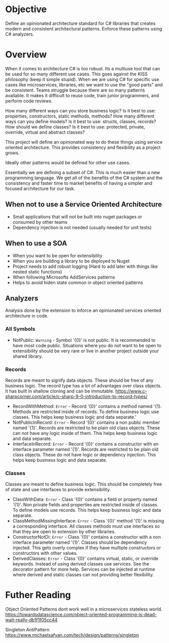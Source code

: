 # Objective
Define an opinionated architecture standard for C# libraries that creates modern and consistent architectural patterns. Enforce these patterns using C# analyzers.

# Overview
When it comes to architecture C# is too robust. Its a multiuse tool that can be used for so many different use cases. This goes against the KISS philosophy (keep it simple stupid). When we are using C# for specific use cases like microservices, libraries, etc we want to use the "good parts" and be consistent. Teams struggle because
there are so many patterns available. It makes it difficult to reuse code, train junior programmers, and perform code reviews.

How many different ways can you store business logic? Is it best to use: properties, constructors, static methods, methods?
How many different ways can you define models? Is it best to use: structs, classes, records?
How should we define classes? Is it best to use: protected, private, override, virtual and abstract classes?

This project will define an opinionated way to do these things using service oriented architecture. This provides consistency and flexibility as a project grows.

Ideally other patterns would be defined for other use cases.

Essentially we are defining a subset of C#. This is much easier than a new programming language. We get all of the benefits of the C# system and the consistency and faster time to market benefits of having a simpler and focused architecture for our task.

## When not to use a Service Oriented Architecture
* Small applications that will not be built into nuget packages or consumed by other teams
* Dependency injection is not needed (usually needed for unit tests)

## When to use a SOA
* When you want to be open for extensibility
* When you are building a library to be deployed to Nuget
* Project needs to add robust logging (Hard to add later with things like nested static functions)
* When following Microsofts AddServices patterns
* Helps to avoid hiden state common in object oriented patterns

## Analyzers
Analysis done by the extension to inforce an opinionated services oriented architecture in code.

### All Symbols
* NotPublic: `Warning` - Symbol '{0}' is not public. It is recommended to have most code public. Situations where you do not want to be open to extensibility should be very rare or live in another project outside your shared library.

### Records
Records are meant to signify data objects. These should be free of any business logic. The record type has a lot of advantages over class objects. It has built in shallow cloning and can be immutable.
https://www.c-sharpcorner.com/article/c-sharp-9-0-introduction-to-record-types/

* RecordWithMethod: `Error` - Record '{0}' contains a method named '{1}. Methods are restricted inside of records. To define business logic use classes. This helps keep business logic and data separate.'
* NotPublicInRecord: `Error` - Record '{0}' contains a non public member named '{1}'. Records are restricted to be plain old class objects. These can not have any logic inside of them. This helps keep business logic and data separate.
* InterfaceInRecord: `Error` - Record '{0}' contains a constructor with an interface parameter named '{1}'. Records are restricted to be plain old class objects. These do not have logic or dependency injection. This helps keep business logic and data separate.

### Classes
Classes are meant to define business logic. This should be completely free of state and use interfaces to provide extensibility.

* ClassWithData: `Error` - Class '{0}' contains a field or property named '{1}'. Non private fields and properties are restricted inside of classes. To define models use records. This helps keep business logic and data separate.
* ClassMethodMissingInterface: `Error` - Class '{0}' method '{1}' is missing a corresponding interface. All classes methods must use interfaces so that they are open to extension by other libraries.
* ConstructorNotDi: `Error` - Class '{0}' contains a constructor with a non interface parameter named '{1}'. Classes should be dependency injected. This gets overly complex if they have multiple constructors or constructors with other values.
* DerivedClasses: `Error` - Class '{0}' contains virtual, static, or override keywords. Instead of using derived classes use services. See the decorator pattern for more help. Services can be injected at runtime where derived and static classes can not providing better flexibility.

# Futher Reading
Object Oriented Patterns dont work well in a microservices stateless world.
https://towardsdatascience.com/object-oriented-programming-is-dead-wait-really-db1f1f05cc44

Singleton AntiPattern
https://www.michaelsafyan.com/tech/design/patterns/singleton

